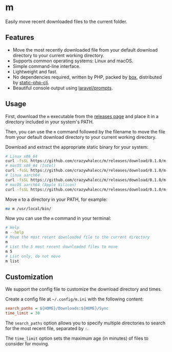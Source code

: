 # m

Easily move recent downloaded files to the current folder.

## Features

- Move the most recently downloaded file from your default download directory to your current working directory.
- Supports common operating systems: Linux and macOS.
- Simple command-line interface.
- Lightweight and fast.
- No dependencies required, written by PHP, packed by [box](https://box-project.github.io/), distributed by [static-php-cli](https://static-php.dev).
- Beautiful console output using [laravel/prompts](https://laravel.com/docs/12.x/prompts).

## Usage

First, download the `m` executable from the [releases page](https://github.com/crazywhalecc/m/releases) and place it in a directory included in your system's PATH.

Then, you can use the `m` command followed by the filename to move the file from your default download directory to your current working directory.

Download and extract the appropriate static binary for your system:

```bash
# Linux x86_64
curl -fsSL https://github.com/crazywhalecc/m/releases/download/0.1.0/m-linux-x86_64.tgz -o m-linux-x86_64.tgz && tar -zxvf m-linux-x86_64.tgz && rm m-linux-x86_64.tgz
# macOS x86_64 (Intel)
curl -fsSL https://github.com/crazywhalecc/m/releases/download/0.1.0/m-macos-x86_64.tgz -o m-macos-x86_64.tgz && tar -zxvf m-macos-x86_64.tgz && rm m-macos-x86_64.tgz
# linux aarch64
curl -fsSL https://github.com/crazywhalecc/m/releases/download/0.1.0/m-linux-aarch64.tgz -o m-linux-aarch64.tgz && tar -zxvf m-linux-aarch64.tgz && rm m-linux-aarch64.tgz
# macOS aarch64 (Apple Silicon)
curl -fsSL https://github.com/crazywhalecc/m/releases/download/0.1.0/m-macos-aarch64.tgz -o m-macos-aarch64.tgz && tar -zxvf m-macos-aarch64.tgz && rm m-macos-aarch64.tgz
```

Move `m` to a directory in your PATH, for example:

```bash
mv m /usr/local/bin/
```

Now you can use the `m` command in your terminal:

```bash
# Help
m --help
# Move the most recent downloaded file to the current directory
m
# List the 5 most recent downloaded files to move
m 5
# List only, do not move
m list
```

## Customization

We support the config file to customize the download directory and times.

Create a config file at `~/.config/m.ini` with the following content:

```ini
search_paths = ${HOME}/Downloads:${HOME}/Sync
time_limit = 30
```

The `search_paths` option allows you to specify multiple directories to search for the most recent file, 
separated by `:`. 

The `time_limit` option sets the maximum age (in minutes) of files to consider for moving.
